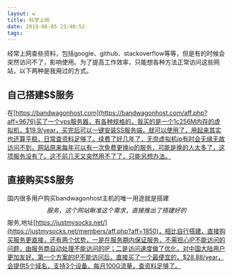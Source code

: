```yaml
---
layout: w
title: 科学上网
date: 2019-06-05 23:40:52
tags:
---
```


经常上网查些资料，包括google、github、stackoverflow等等，但是有的时候会突然访问不了，影响使用。为了提高工作效率，只能想各种方法正常访问这些网站，以下两种是我用过的方式。

<!-- more -->

## 自己搭建$$服务

在[https://bandwagonhost.com](https://bandwagonhost.com/aff.php?aff=9676)买了一个vps服务器，有各种规格的，我买的是一个1c256M内存的虚拟机，$19.9/year，买完后可以一键安装SS服务端，就可以使用了，用起来其实也还算平稳，日常查资料足够了。续费了好几年了，无奈虚拟机ip有时会无缘无故访问不到，网站原来每年可以有一次免费更换ip的服务，可能是换的人太多了，这项服务没有了。这不前几天又突然用不了了，只能另想办法。

## 直接购买$$服务

国内很多用户购买bandwagonhost主机的唯一用途就是搭建$$服务，这个网站瞅准这个需求，直接推出了搭建好的$$服务,地址[https://justmysocks.net/](https://justmysocks.net/members/aff.php?aff=1850)，相比自行搭建，直接购买服务更直接，还有两个优势，一是在服务期内保证服务，不需担心IP不能访问的问题，由服务商自动处理不能访问的IP；二是访问速度做了优化，对中国大陆用户更加友好。第一个方案的IP不能访问后，直接买了一个最便宜的，$28.88/year，会提供5个域名，支持3个设备，每月100G流量，查资料足够了。
